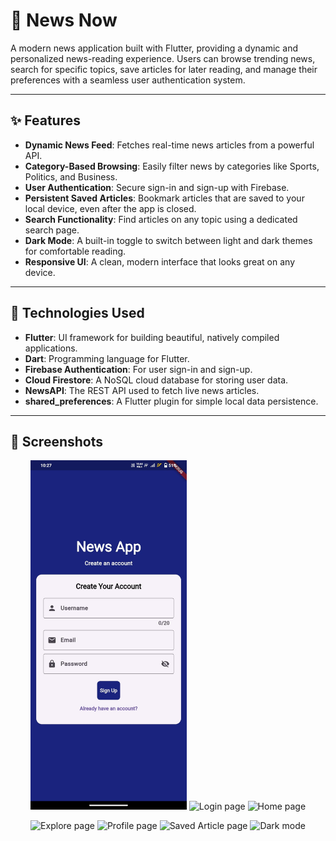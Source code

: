 # 📰 News Now

A modern news application built with Flutter, providing a dynamic and personalized news-reading experience. Users can browse trending news, search for specific topics, save articles for later reading, and manage their preferences with a seamless user authentication system.

---

## ✨ Features
- **Dynamic News Feed**: Fetches real-time news articles from a powerful API.  
- **Category-Based Browsing**: Easily filter news by categories like Sports, Politics, and Business.  
- **User Authentication**: Secure sign-in and sign-up with Firebase.  
- **Persistent Saved Articles**: Bookmark articles that are saved to your local device, even after the app is closed.  
- **Search Functionality**: Find articles on any topic using a dedicated search page.  
- **Dark Mode**: A built-in toggle to switch between light and dark themes for comfortable reading.  
- **Responsive UI**: A clean, modern interface that looks great on any device.  

---

## 🚀 Technologies Used
- **Flutter**: UI framework for building beautiful, natively compiled applications.  
- **Dart**: Programming language for Flutter.  
- **Firebase Authentication**: For user sign-in and sign-up.  
- **Cloud Firestore**: A NoSQL cloud database for storing user data.  
- **NewsAPI**: The REST API used to fetch live news articles.  
- **shared_preferences**: A Flutter plugin for simple local data persistence.  

---

## 📸 Screenshots  

<p align="center">
  <img src="screenshots/signup_page.jpg" alt="Signup page" width="250"/>
  <img src="screenshots/login_page.png" alt="Login page" width="250"/>
  <img src="screenshots/home_page.png" alt="Home page" width="250"/>
</p>

<p align="center">
  <img src="screenshots/explore_page.png" alt="Explore page" width="250"/>
  <img src="screenshots/profile_page.png" alt="Profile page" width="250"/>
  <img src="screenshots/saved_article_page.png" alt="Saved Article page" width="250"/>
  <img src="screenshots/dark_mode.png" alt="Dark mode" width="250"/>
</p>